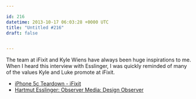 ```yaml
---

id: 216
datetime: 2013-10-17 06:03:28 +0000 UTC
title: "Untitled #216"
draft: false


---
```


The team at iFixit and Kyle Wiens have always been huge inspirations to me. When I heard this interview with Esslinger, I was quickly reminded of many of the values Kyle and Luke promote at iFixit. 

 
 * [iPhone 5c Teardown - iFixit](http://www.ifixit.com/Teardown/iPhone+5c+Teardown/17382/1?singlePage)
 * [Hartmut Esslinger: Observer Media: Design Observer](http://observermedia.designobserver.com/audio/hartmut-esslinger/37985/)


